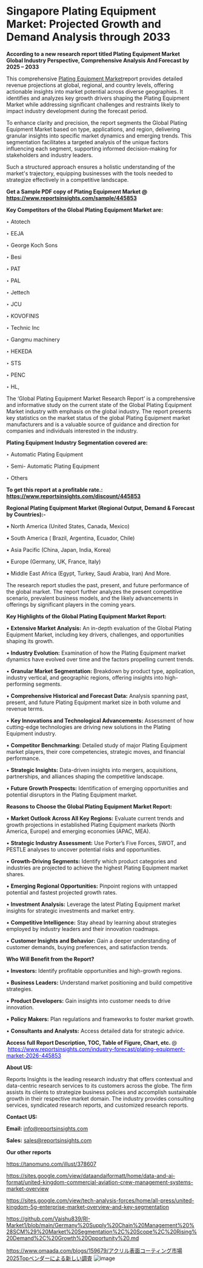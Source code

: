 # Singapore Plating Equipment Market: Projected Growth and Demand Analysis through 2033

<strong>According to a new research report titled Plating Equipment Market Global Industry Perspective, Comprehensive Analysis And Forecast by 2025 – 2033</strong>

This comprehensive <a href=https://www.reportsinsights.com/sample/445853>Plating Equipment Market</a>report provides detailed revenue projections at global, regional, and country levels, offering actionable insights into market potential across diverse geographies. It identifies and analyzes key growth drivers shaping the Plating Equipment Market while addressing significant challenges and restraints likely to impact industry development during the forecast period.

To enhance clarity and precision, the report segments the Global Plating Equipment Market based on type, applications, and region, delivering granular insights into specific market dynamics and emerging trends. This segmentation facilitates a targeted analysis of the unique factors influencing each segment, supporting informed decision-making for stakeholders and industry leaders.

Such a structured approach ensures a holistic understanding of the market's trajectory, equipping businesses with the tools needed to strategize effectively in a competitive landscape.

<strong>Get a Sample PDF copy of Plating Equipment Market </strong><strong>@<a href=https://www.reportsinsights.com/sample/445853 style=color:#0000ff;> https://www.reportsinsights.com/sample/445853</a></strong></font>

<strong>Key Competitors of the Global Plating Equipment Market are:</strong>

‣ Atotech

‣ EEJA

‣ George Koch Sons

‣ Besi

‣ PAT

‣ PAL

‣ Jettech

‣ JCU

‣ KOVOFINIS

‣ Technic Inc

‣ Gangmu machinery

‣ HEKEDA

‣ STS

‣ PENC

‣ HL,

The ‘Global Plating Equipment Market Research Report’ is a comprehensive and informative study on the current state of the Global Plating Equipment Market industry with emphasis on the global industry. The report presents key statistics on the market status of the global Plating Equipment market manufacturers and is a valuable source of guidance and direction for companies and individuals interested in the industry.

<strong>Plating Equipment Industry Segmentation covered are:</strong>

‣ Automatic Plating Equipment 

‣ Semi- Automatic Plating Equipment

‣ Others

<strong>To get this report at a profitable rate.: <a href=https://www.reportsinsights.com/discount/445853 style=color:#0000ff;>https://www.reportsinsights.com/discount/445853</a></strong></font>

<strong>Regional Plating Equipment Market (Regional Output, Demand &amp; Forecast by Countries):-</strong>

• North America (United States, Canada, Mexico)

• South America ( Brazil, Argentina, Ecuador, Chile)

• Asia Pacific (China, Japan, India, Korea)

• Europe (Germany, UK, France, Italy)

• Middle East Africa (Egypt, Turkey, Saudi Arabia, Iran) And More.

The research report studies the past, present, and future performance of the global market. The report further analyzes the present competitive scenario, prevalent business models, and the likely advancements in offerings by significant players in the coming years.

<strong>Key Highlights of the Global Plating Equipment Market Report:</strong>

• <strong>Extensive Market Analysis:</strong> An in-depth evaluation of the Global Plating Equipment Market, including key drivers, challenges, and opportunities shaping its growth.

• <strong>Industry Evolution:</strong> Examination of how the Plating Equipment market dynamics have evolved over time and the factors propelling current trends.

• <strong>Granular Market Segmentation:</strong> Breakdown by product type, application, industry vertical, and geographic regions, offering insights into high-performing segments.

• <strong>Comprehensive Historical and Forecast Data:</strong> Analysis spanning past, present, and future Plating Equipment market size in both volume and revenue terms.

• <strong>Key Innovations and Technological Advancements:</strong> Assessment of how cutting-edge technologies are driving new solutions in the Plating Equipment industry.

• <strong>Competitor Benchmarking:</strong> Detailed study of major Plating Equipment market players, their core competencies, strategic moves, and financial performance.

• <strong>Strategic Insights:</strong> Data-driven insights into mergers, acquisitions, partnerships, and alliances shaping the competitive landscape.

• <strong>Future Growth Prospects:</strong> Identification of emerging opportunities and potential disruptors in the Plating Equipment market.

<strong>Reasons to Choose the Global Plating Equipment Market Report:</strong>

• <strong>Market Outlook Across All Key Regions:</strong> Evaluate current trends and growth projections in established Plating Equipment markets (North America, Europe) and emerging economies (APAC, MEA).

• <strong>Strategic Industry Assessment:</strong> Use Porter’s Five Forces, SWOT, and PESTLE analyses to uncover potential risks and opportunities.

• <strong>Growth-Driving Segments:</strong> Identify which product categories and industries are projected to achieve the highest Plating Equipment market shares.

• <strong>Emerging Regional Opportunities:</strong> Pinpoint regions with untapped potential and fastest projected growth rates.

• <strong>Investment Analysis:</strong> Leverage the latest Plating Equipment market insights for strategic investments and market entry.

• <strong>Competitive Intelligence:</strong> Stay ahead by learning about strategies employed by industry leaders and their innovation roadmaps.

• <strong>Customer Insights and Behavior:</strong> Gain a deeper understanding of customer demands, buying preferences, and satisfaction trends.

<strong>Who Will Benefit from the Report?</strong>

• <strong>Investors:</strong> Identify profitable opportunities and high-growth regions.

• <strong>Business Leaders:</strong> Understand market positioning and build competitive strategies.

• <strong>Product Developers:</strong> Gain insights into customer needs to drive innovation.

• <strong>Policy Makers:</strong> Plan regulations and frameworks to foster market growth.

• <strong>Consultants and Analysts:</strong> Access detailed data for strategic advice.
</ul>
<strong>Access full Report Description, TOC, Table of Figure, Chart, etc. </strong>@  <a href=https://www.reportsinsights.com/industry-forecast/plating-equipment-market-2026-445853 style=color:#0000ff;>https://www.reportsinsights.com/industry-forecast/plating-equipment-market-2026-445853</a></font>

<strong><strong>About US</strong>:</strong>

Reports Insights is the leading research industry that offers contextual and data-centric research services to its customers across the globe. The firm assists its clients to strategize business policies and accomplish sustainable growth in their respective market domain. The industry provides consulting services, syndicated research reports, and customized research reports.

<strong>Contact US:</strong>

<p class=""""><b>Email:</b> <a href=mailto:info@reportsinsights.com>info@reportsinsights.com</a></p>
<p class=""""><b>Sales:</b> <a href=mailto:sales@reportsinsights.com>sales@reportsinsights.com</a></p>

<strong>Our other reports</strong>

<a href=https://tanomuno.com/illust/378607>https://tanomuno.com/illust/378607</a>

<a href=https://sites.google.com/view/dataandaiformatt/home/data-and-ai-format/united-kingdom-commercial-aviation-crew-management-systems-market-overview>https://sites.google.com/view/dataandaiformatt/home/data-and-ai-format/united-kingdom-commercial-aviation-crew-management-systems-market-overview</a>

<a href=https://sites.google.com/view/tech-analysis-forces/home/all-press/united-kingdom-5g-enterprise-market-overview-and-key-segmentation>https://sites.google.com/view/tech-analysis-forces/home/all-press/united-kingdom-5g-enterprise-market-overview-and-key-segmentation</a>

<a href=https://github.com/Vaishu839/RI-Market1/blob/main/Germany%20Supply%20Chain%20Management%20%28SCM%29%20Market%20Segmentation%2C%20Scope%2C%20Rising%20Demand%2C%20Growth%20Opportunity%20.md>https://github.com/Vaishu839/RI-Market1/blob/main/Germany%20Supply%20Chain%20Management%20%28SCM%29%20Market%20Segmentation%2C%20Scope%2C%20Rising%20Demand%2C%20Growth%20Opportunity%20.md</a>

<a href=https://www.omaada.com/blogs/159679/アクリル表面コーティング市場2025Topベンダーによる新しい調査>https://www.omaada.com/blogs/159679/アクリル表面コーティング市場2025Topベンダーによる新しい調査</a>
![image](https://github.com/user-attachments/assets/3c725a12-1d75-4804-ac9c-3ddcf3befcc0)
